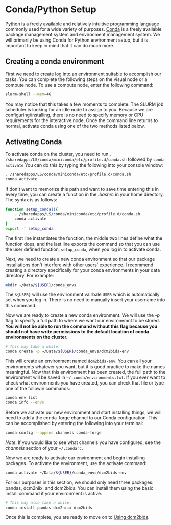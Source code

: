 # Conda/Python Setup 
[Python](https://www.python.org/) is a freely available and relatively intuitive programming language commonly used for a wide variety of purposes. [Conda](https://docs.conda.io/en/latest/) is a freely available package management system and environment management system. We will primarily be using Conda for Python environment setup, but it is important to keep in mind that it can do much more. 

## Creating a conda environment
First we need to create log into an environment suitable to accomplish our tasks. You can complete the following steps on the visual node or a compute node. To use a compute node, enter the following command:

```bash
slurm-shell --mem=4G
```

You may notice that this takes a few moments to complete. The SLURM job scheduler is looking for an idle node to assign to you. Because we are configuring/installing, there is no need to specify memory or CPU requirements for the interactive node. Once the command line returns to normal, activate conda using one of the two methods listed below. 

## Activating Conda
To activate conda on the cluster, you need to run `. /sharedapps/LS/conda/miniconda/etc/profile.d/conda.sh` followed by `conda activate` You can do this by typing the following into your console window:

```bash
. /sharedapps/LS/conda/miniconda/etc/profile.d/conda.sh
conda activate
```
If don't want to memorize this path and want to save time entering this in every time, you can create a function in the *.bashrc* in your home directory. The syntax is as follows:

```bash
function setup_conda(){
	. /sharedapps/LS/conda/miniconda/etc/profile.d/conda.sh
	conda activate
}
export -f setup_conda
```

The first line instantiates the function, the middle two lines define what the function does, and the last line exports the command so that you can use the user defined function, `setup_conda`, when you log in to activate conda.

Next, we need to create a new conda environment so that our package installations don't interfere with other users' experience. I recommend creating a directory specifically for your conda environments in your data directory. For example:

```bash
mkdir ~/Data/${USER}/conda_envs
```

The `${USER}` will use the environment vairbale `USER` which is automatically set when you log in. There is no need to manually insert your username into this command.

Now we are ready to create a new conda environment. We will use the *-p* flag to specify a full path to where we want our environemnt to be stored. **You will not be able to run the command without this flag because you should not have write permissions to the default location of conda environments on the cluster.**

```bash
# This may take a while.
conda create -p ~/Data/${USER}/conda_envs/dcm2bids-env
```

This will create an environment named `dcm2bids-env`. You can all your environments whatever you want, but it is good practice to make the names meaningful. Now that this environment has been created, the full path to the environment will be saved in `~/.conda/environments.txt`. If you ever want to check what environments you have created, you can check that file or type one of the followin commands:

```bash
conda env list
conda info --envs
```

Before we activate our new environment and start installing things, we will need to add a the conda-forge channel to our Conda configuration. This can be accomplished by entering the following into your terminal:

```bash
conda config --append channels conda-forge
```

*Note*: If you would like to see what channels you have configured, see the *channels* section of your `~/.condarc`.

Now we are ready to activate our environment and begin installing packages. To activate the environment, use the activate command:

```bash
conda activate ~/Data/${USER}/conda_envs/dcm2bids-env
```

For our purposes in this section, we should only need three packages: pandas, dcm2niix, and dcm2bids. You can install them using the basic install command if your environment is active.

```bash
# This may also take a while.
conda install pandas dcm2niix dcm2bids
```
Once this is complete, you are ready to move on to [Using dcm2bids](../1-1UsingDcm2bids/).